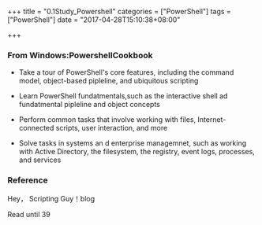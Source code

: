 +++
title = "0.1Study_Powershell"
categories = ["PowerShell"]
tags = ["PowerShell"]
date = "2017-04-28T15:10:38+08:00"

+++

### From Windows:PowershellCookbook
+ Take a tour of PowerShell's core features, including the command model, object-based pipleline, and ubiquitous scripting

+ Learn PowerShell fundatmentals,such as the interactive shell ad fundatmental pipleline and object concepts

+ Perform common tasks that involve working with files, Internet-connected scripts, user interaction, and more

+ Solve tasks in systems an d enterprise managemnet, such as working with Active Directory, the filesystem, the registry, event logs, processes, and services

### Reference
Hey， Scripting Guy！blog

Read until 39